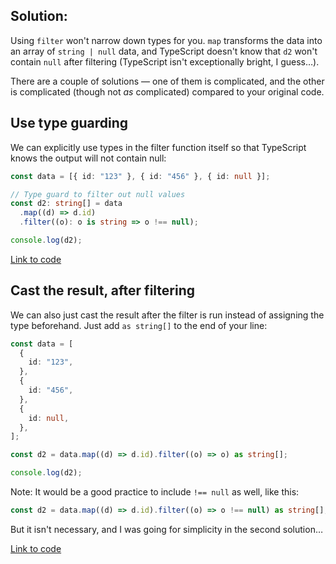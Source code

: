 ## Solution:

Using `filter` won't narrow down types for you. `map` transforms the data into an array of `string | null` data, and TypeScript doesn't know that `d2` won't contain `null` after filtering (TypeScript isn't exceptionally bright, I guess…).

There are a couple of solutions — one of them is complicated, and the other is complicated (though not _as_ complicated) compared to your original code.

## Use type guarding

We can explicitly use types in the filter function itself so that TypeScript knows the output will not contain null:

```ts
const data = [{ id: "123" }, { id: "456" }, { id: null }];

// Type guard to filter out null values
const d2: string[] = data
  .map((d) => d.id)
  .filter((o): o is string => o !== null);

console.log(d2);
```

[Link to code](https://www.typescriptlang.org/play/?#code/MYewdgzgLgBAJgQygmBeGBtAUDGBvGASzgC4YAiARgCYBmcmAXwBod8jSKAWAVgDYGLNgWJkwAVwA2kplgC6AbixYA9CpgAVAJ4AHAKYwA5uIQAnODCggYAM0KSoe0zBDjYE6TABuCSeL0QWKCQsHDUZNCmhGCGGHJo8EgIAHQAtgg6ABSZcACUaAB88MnEucl2Dk7ZILlk1oQQMJHRhoUuMACEqOgekrlKQeAQIJJ6yZIghjnU-UA)

## Cast the result, after filtering

We can also just cast the result after the filter is run instead of assigning the type beforehand. Just add `as string[]` to the end of your line:

```ts
const data = [
  {
    id: "123",
  },
  {
    id: "456",
  },
  {
    id: null,
  },
];

const d2 = data.map((d) => d.id).filter((o) => o) as string[];

console.log(d2);
```

Note: It would be a good practice to include `!== null` as well, like this:

```ts
const d2 = data.map((d) => d.id).filter((o) => o !== null) as string[];
```

But it isn't necessary, and I was going for simplicity in the second solution…

[Link to code](https://www.typescriptlang.org/play/?#code/MYewdgzgLgBAJgQygmBeGBtAUDGBvHXGASzgC4YAiARgCYBmSwgXwBpCCiTyqAWAVgBsTXGw6FcpCmACuAGzkssAXQDcWLKEiw4tNPCQIAdAFsEABwAUluAEo0APnhHStowDNicqAFMATtYg9qhOQTAIEDDQfsRgAOYYalgA9MkwAPJ+MDIQPhRa0PB66IjIphbWdo7Orh5evgGWYSEwIDAAhKjosgr2EVFQMfGJ6prgECByPkZyIHE2tLbqQA)
